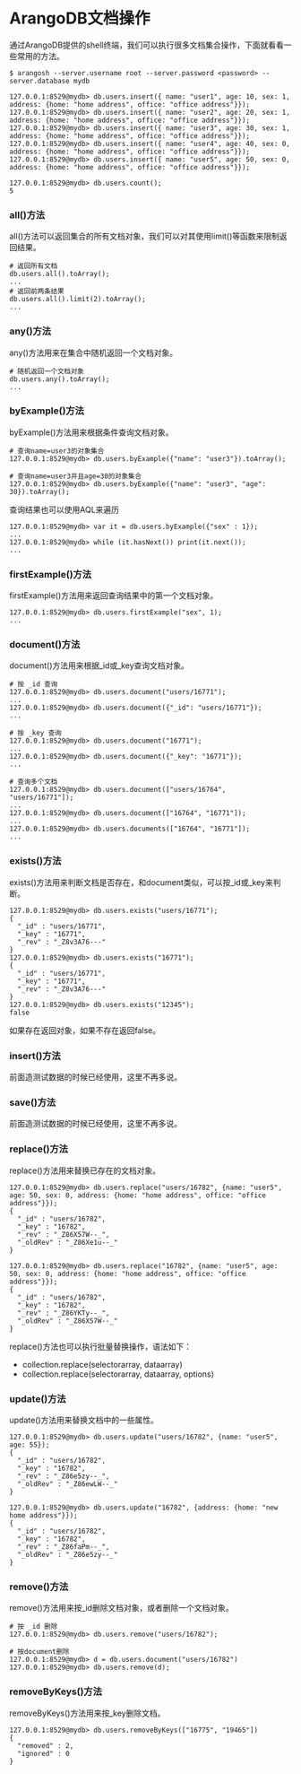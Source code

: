 # ArangoDB文档操作

通过ArangoDB提供的shell终端，我们可以执行很多文档集合操作，下面就看看一些常用的方法。

``` shell
$ arangosh --server.username root --server.password <password> --server.database mydb

127.0.0.1:8529@mydb> db.users.insert({ name: "user1", age: 10, sex: 1, address: {home: "home address", office: "office address"}});
127.0.0.1:8529@mydb> db.users.insert({ name: "user2", age: 20, sex: 1, address: {home: "home address", office: "office address"}});
127.0.0.1:8529@mydb> db.users.insert({ name: "user3", age: 30, sex: 1, address: {home: "home address", office: "office address"}});
127.0.0.1:8529@mydb> db.users.insert({ name: "user4", age: 40, sex: 0, address: {home: "home address", office: "office address"}});
127.0.0.1:8529@mydb> db.users.insert({ name: "user5", age: 50, sex: 0, address: {home: "home address", office: "office address"}});

127.0.0.1:8529@mydb> db.users.count();
5
```

### all()方法
all()方法可以返回集合的所有文档对象，我们可以对其使用limit()等函数来限制返回结果。
``` shell
# 返回所有文档
db.users.all().toArray();
...
# 返回前两条结果
db.users.all().limit(2).toArray();
...
```

### any()方法
any()方法用来在集合中随机返回一个文档对象。
``` shell
# 随机返回一个文档对象
db.users.any().toArray();
...
```

### byExample()方法
byExample()方法用来根据条件查询文档对象。
``` shell
# 查询name=user3的对象集合
127.0.0.1:8529@mydb> db.users.byExample({"name": "user3"}).toArray();

# 查询name=user3并且age=30的对象集合
127.0.0.1:8529@mydb> db.users.byExample({"name": "user3", "age": 30}).toArray();
```

查询结果也可以使用AQL来遍历
``` shell
127.0.0.1:8529@mydb> var it = db.users.byExample({"sex" : 1});
...
127.0.0.1:8529@mydb> while (it.hasNext()) print(it.next());
...
```

### firstExample()方法
firstExample()方法用来返回查询结果中的第一个文档对象。
``` shell
127.0.0.1:8529@mydb> db.users.firstExample("sex", 1);
...
```

### document()方法
document()方法用来根据_id或_key查询文档对象。
``` shell
# 按 _id 查询
127.0.0.1:8529@mydb> db.users.document("users/16771");
...
127.0.0.1:8529@mydb> db.users.document({"_id": "users/16771"});
...

# 按 _key 查询
127.0.0.1:8529@mydb> db.users.document("16771");
...
127.0.0.1:8529@mydb> db.users.document({"_key": "16771"});
...

# 查询多个文档
127.0.0.1:8529@mydb> db.users.document(["users/16764", "users/16771"]);
...
127.0.0.1:8529@mydb> db.users.document(["16764", "16771"]);
...
127.0.0.1:8529@mydb> db.users.documents(["16764", "16771"]);
...
```

### exists()方法
exists()方法用来判断文档是否存在，和document类似，可以按_id或_key来判断。
``` shell
127.0.0.1:8529@mydb> db.users.exists("users/16771");
{ 
  "_id" : "users/16771", 
  "_key" : "16771", 
  "_rev" : "_Z8v3A76---" 
}
127.0.0.1:8529@mydb> db.users.exists("16771");
{ 
  "_id" : "users/16771", 
  "_key" : "16771", 
  "_rev" : "_Z8v3A76---" 
}
127.0.0.1:8529@mydb> db.users.exists("12345");
false
```
如果存在返回对象，如果不存在返回false。

### insert()方法
前面造测试数据的时候已经使用，这里不再多说。

### save()方法
前面造测试数据的时候已经使用，这里不再多说。

### replace()方法
replace()方法用来替换已存在的文档对象。
``` shell
127.0.0.1:8529@mydb> db.users.replace("users/16782", {name: "user5", age: 50, sex: 0, address: {home: "home address", office: "office address"}});
{ 
  "_id" : "users/16782", 
  "_key" : "16782", 
  "_rev" : "_Z86X57W--_", 
  "_oldRev" : "_Z86Xe1u--_" 
}

127.0.0.1:8529@mydb> db.users.replace("16782", {name: "user5", age: 50, sex: 0, address: {home: "home address", office: "office address"}});
{ 
  "_id" : "users/16782", 
  "_key" : "16782", 
  "_rev" : "_Z86YKTy--_", 
  "_oldRev" : "_Z86X57W--_" 
}
```
replace()方法也可以执行批量替换操作，语法如下：
- collection.replace(selectorarray, dataarray)
- collection.replace(selectorarray, dataarray, options)

### update()方法
update()方法用来替换文档中的一些属性。
``` shell
127.0.0.1:8529@mydb> db.users.update("users/16782", {name: "user5", age: 55});
{ 
  "_id" : "users/16782", 
  "_key" : "16782", 
  "_rev" : "_Z86e5zy--_", 
  "_oldRev" : "_Z86ewLW--_" 
}

127.0.0.1:8529@mydb> db.users.update("16782", {address: {home: "new home address"}});
{ 
  "_id" : "users/16782", 
  "_key" : "16782", 
  "_rev" : "_Z86faPm--_", 
  "_oldRev" : "_Z86e5zy--_" 
}
```

### remove()方法
remove()方法用来按_id删除文档对象，或者删除一个文档对象。
``` shell
# 按 _id 删除
127.0.0.1:8529@mydb> db.users.remove("users/16782");

# 按document删除
127.0.0.1:8529@mydb> d = db.users.document("users/16782")
127.0.0.1:8529@mydb> db.users.remove(d);
```

### removeByKeys()方法
removeByKeys()方法用来按_key删除文档。
``` shell
127.0.0.1:8529@mydb> db.users.removeByKeys(["16775", "19465"])
{ 
  "removed" : 2, 
  "ignored" : 0 
}
```
